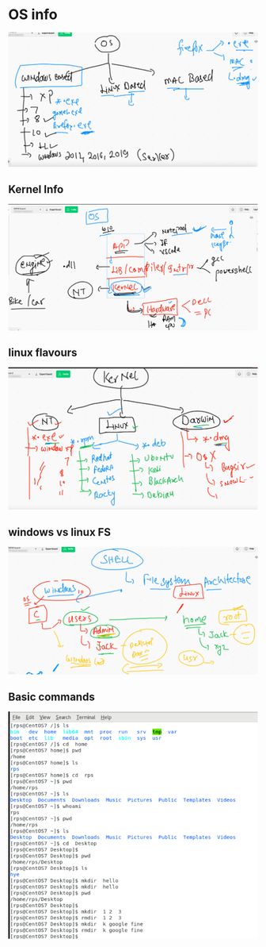 # OS info 

<img src="os.png">

## Kernel Info 

<img src="kernel.png">

## linux flavours 

<img src="flv.png">

## windows vs linux FS 

<img src="fs.png">

## Basic commands 

<img src="cmd.png">

